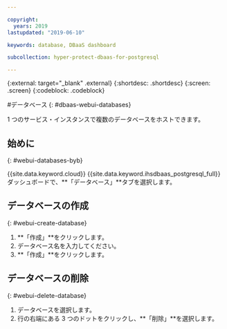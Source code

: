 ```yaml
---

copyright:
  years: 2019
lastupdated: "2019-06-10"

keywords: database, DBaaS dashboard

subcollection: hyper-protect-dbaas-for-postgresql

---
```


{:external: target="_blank" .external}
{:shortdesc: .shortdesc}
{:screen: .screen}
{:codeblock: .codeblock}


#データベース
{: #dbaas-webui-databases}

1 つのサービス・インスタンスで複数のデータベースをホストできます。

## 始めに
{: #webui-databases-byb}

{{site.data.keyword.cloud}} {{site.data.keyword.ihsdbaas_postgresql_full}} ダッシュボードで、**「データベース」**タブを選択します。

## データベースの作成
{: #webui-create-database}

1. **「作成」**をクリックします。
2. データベース名を入力してください。
3. **「作成」**をクリックします。

## データベースの削除
{: #webui-delete-database}

1. データベースを選択します。
2. 行の右端にある 3 つのドットをクリックし、**「削除」**を選択します。
